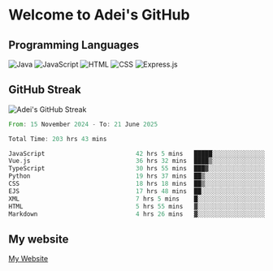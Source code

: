 # Welcome to Adei's GitHub

## Programming Languages
![Java](https://img.shields.io/badge/Java-007396?style=flat-square&logo=java&logoColor=white)
![JavaScript](https://img.shields.io/badge/JavaScript-F7DF1E?style=flat-square&logo=javascript&logoColor=black)
![HTML](https://img.shields.io/badge/HTML-E34F26?style=flat-square&logo=html5&logoColor=white)
![CSS](https://img.shields.io/badge/CSS-1572B6?style=flat-square&logo=css3&logoColor=white)
![Express.js](https://img.shields.io/badge/Express.js-000000?style=flat-square&logo=express&logoColor=white)


## GitHub Streak
![Adei's GitHub Streak](https://github-readme-streak-stats.herokuapp.com/?user=AdeiTamayo&hide_border=true)

<!--START_SECTION:waka-->

```rust
From: 15 November 2024 - To: 21 June 2025

Total Time: 203 hrs 43 mins

JavaScript                         42 hrs 5 mins   █████░░░░░░░░░░░░░░░░░░░░   20.47 %
Vue.js                             36 hrs 32 mins  ████▒░░░░░░░░░░░░░░░░░░░░   17.77 %
TypeScript                         30 hrs 55 mins  ███▓░░░░░░░░░░░░░░░░░░░░░   15.04 %
Python                             19 hrs 37 mins  ██▒░░░░░░░░░░░░░░░░░░░░░░   09.54 %
CSS                                18 hrs 18 mins  ██▒░░░░░░░░░░░░░░░░░░░░░░   08.91 %
EJS                                17 hrs 48 mins  ██░░░░░░░░░░░░░░░░░░░░░░░   08.66 %
XML                                7 hrs 5 mins    █░░░░░░░░░░░░░░░░░░░░░░░░   03.45 %
HTML                               5 hrs 55 mins   ▓░░░░░░░░░░░░░░░░░░░░░░░░   02.88 %
Markdown                           4 hrs 26 mins   ▓░░░░░░░░░░░░░░░░░░░░░░░░   02.16 %
```

<!--END_SECTION:waka-->

## My website
[My Website](https://adei.eus)



